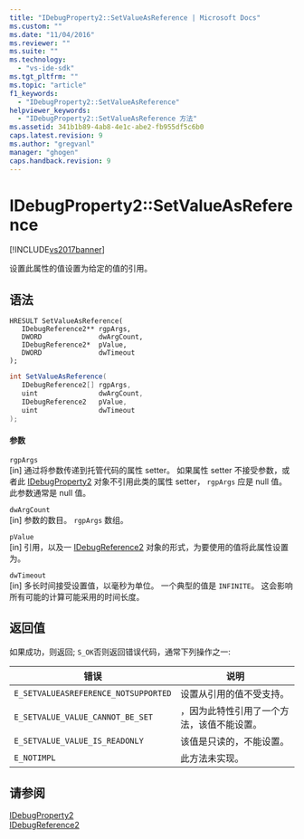 ```yaml
---
title: "IDebugProperty2::SetValueAsReference | Microsoft Docs"
ms.custom: ""
ms.date: "11/04/2016"
ms.reviewer: ""
ms.suite: ""
ms.technology: 
  - "vs-ide-sdk"
ms.tgt_pltfrm: ""
ms.topic: "article"
f1_keywords: 
  - "IDebugProperty2::SetValueAsReference"
helpviewer_keywords: 
  - "IDebugProperty2::SetValueAsReference 方法"
ms.assetid: 341b1b89-4ab8-4e1c-abe2-fb955df5c6b0
caps.latest.revision: 9
ms.author: "gregvanl"
manager: "ghogen"
caps.handback.revision: 9
---
```

# IDebugProperty2::SetValueAsReference
[!INCLUDE[vs2017banner](../../../code-quality/includes/vs2017banner.md)]

设置此属性的值设置为给定的值的引用。  
  
## 语法  
  
```cpp#  
HRESULT SetValueAsReference(  
   IDebugReference2** rgpArgs,  
   DWORD              dwArgCount,  
   IDebugReference2*  pValue,  
   DWORD              dwTimeout  
);  
```  
  
```c#  
int SetValueAsReference(  
   IDebugReference2[] rgpArgs,  
   uint               dwArgCount,  
   IDebugReference2   pValue,  
   uint               dwTimeout  
);  
```  
  
#### 参数  
 `rgpArgs`  
 \[in\] 通过将参数传递到托管代码的属性 setter。  如果属性 setter 不接受参数，或者此 [IDebugProperty2](../../../extensibility/debugger/reference/idebugproperty2.md) 对象不引用此类的属性 setter， `rgpArgs` 应是 null 值。  此参数通常是 null 值。  
  
 `dwArgCount`  
 \[in\] 参数的数目。 `rgpArgs` 数组。  
  
 `pValue`  
 \[in\] 引用，以及一 [IDebugReference2](../../../extensibility/debugger/reference/idebugreference2.md) 对象的形式，为要使用的值将此属性设置为。  
  
 `dwTimeout`  
 \[in\] 多长时间接受设置值，以毫秒为单位。  一个典型的值是 `INFINITE`。  这会影响所有可能的计算可能采用的时间长度。  
  
## 返回值  
 如果成功，则返回; `S_OK`否则返回错误代码，通常下列操作之一:  
  
|错误|说明|  
|--------|--------|  
|`E_SETVALUEASREFERENCE_NOTSUPPORTED`|设置从引用的值不受支持。|  
|`E_SETVALUE_VALUE_CANNOT_BE_SET`|，因为此特性引用了一个方法，该值不能设置。|  
|`E_SETVALUE_VALUE_IS_READONLY`|该值是只读的，不能设置。|  
|`E_NOTIMPL`|此方法未实现。|  
  
## 请参阅  
 [IDebugProperty2](../../../extensibility/debugger/reference/idebugproperty2.md)   
 [IDebugReference2](../../../extensibility/debugger/reference/idebugreference2.md)